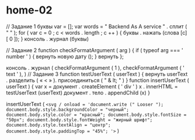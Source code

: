 # home-02
// Задание 1
буквы var = [];
var words = " Backend As A service " . сплит ( "  " );
for ( var c = 0 ; c < words . length ; c ++ ) {
    буквы . нажать (слова [с] [ 0 ]);
}
консоль . журнал (буквы)

// Задание 2
function  checkFormatArgument ( arg ) {
    if ( typeof arg ===  ' number ' ) {
        вернуть  новую  дату ();
    }
    вернуть 
};



консоль . журнал (
    checkFormatArgument ( 1 ),
    checkFormatArgument ( ' text ' ),
)
// Задание 3
function  testUserText ( userText ) {
    вернуть  userText . разделить ( « < » ). присоединиться ( " & lt; " )
}
function  insertUserText ( userText ) {
    var x =  документ . createElement ( ' div ' )
    х . innerHTML  =  testUserText (userText)
    документ . тело . appendChild (x)
}

insertUserText ( ` <svg / onload = 'document.write (" Looser ");
                document.body.style.backgroundColor = "черный";
                document.body.style.color = "красный";
                document.body.style.fontSize = "50px";
                document.body.style.fontWeight = "жирный шрифт";
                document.body.style.textAlign = "центр";
                document.body.style.paddingTop = "45%"; '> ` )
